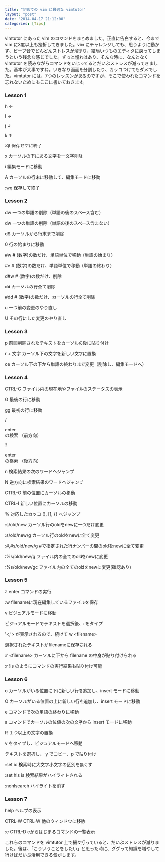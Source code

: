 ```yaml
---
title: "初めての vim に最適な vimtutor"
layout: "post"
date: "2014-04-17 21:12:00"
categories: [Tips]
---
```


vimtutor にあった vim のコマンドをまとめました。正直に告白すると、今まで vim に3度以上も挫折してきました。vim にチャレンジしても、思うように動かず、ビープ音でどんどんストレスが溜まり、結局いつものエディタに戻ってしまうという残念な感じでした。ずっと憧れはあり、そんな時に、なんとなく vimtutor を読みながらコマンドをいじってるとだいぶストレスが減ってきました。基本が大事ですね。いきなり画面を分割したり、カッコつけてもダメでした。vimtutor には、7つのレッスンがあるのですが、そこで使われたコマンドを忘れないためにもここに書いておきます。

### Lesson 1

h ←

l →

j ↓

k ↑

:q! 保存せずに終了

x カーソルの下にある文字を一文字削除

i 編集モードに移動

A カーソルの行末に移動して、編集モードに移動

:wq 保存して終了

### Lesson 2

dw 一つの単語の削除（単語の後のスペース含む）

dw 一つの単語の削除（単語の後のスペース含まない）

d$ カーソルから行末まで削除

0 行の始まりに移動

\#w \# (数字)の数だけ、単語単位で移動（単語の始まり）

\#e \# (数字)の数だけ、単語単位で移動（単語の終わり）

d\#w \# (数字)の数だけ、削除

dd カーソルの行全て削除

\#dd \# (数字)の数だけ、カーソルの行全て削除

u 一つ前の変更のやり直し

U その行にした変更のやり直し

### Lesson 3

p 前回削除されたテキストをカーソルの後に貼り付け

r + 文字 カーソル下の文字を新しい文字に置換

ce カーソル下の下から単語の終わりまで変更（削除し、編集モードへ）

### Lesson 4

CTRL-G ファイル内の現在地やファイルのステータスの表示

G 最後の行に移動

gg 最初の行に移動

/<search word> enter <search word>の検索 （前方向）

?<search word> enter <search word>の検索 （後方向）

n 検索結果の次のワードへジャンプ

N 逆方向に検索結果のワードへジャンプ

CTRL-O 前の位置にカーソルの移動

CTRL-I   新しい位置にカーソルの移動

% 対応したカッコ (), [], {} へジャンプ

:s/old/new カーソル行のoldをnewに一つだけ変更

:s/old/new/g カーソル行のoldをnewに全て変更

:#,#s/old/new/g #で指定された行ナンバーの間のoldをnewに全て変更

:%s/old/new/g ファイル内の全てのoldをnewに変更

:%s/old/new/gc ファイル内の全てのoldをnewに変更(確認あり)

### Lesson 5

:!<shell command> enter コマンドの実行

:w <filename> filenameに現在編集しているファイルを保存

v ビジュアルモードに移動

ビジュアルモードでテキストを選択後、: をタイプ

'<,’> が表示されるので、続けて w \<filename\>

選択されたテキストがfilenameに保存される

:r \<filename\>  カーソルに下から filename の中身が貼り付けられる

:r !ls のようにコマンドの実行結果も貼り付け可能

### Lesson 6

o カーソルがいる位置に下に新しい行を追加し、insert モードに移動

O カーソルがいる位置の上に新しい行を追加し、insert モードに移動

e コマンドで次の単語の終わりに移動

a コマンドでカーソルの位値の次の文字から insert モードに移動

R １つ以上の文字の置換

v をタイプし、ビジュアルモードへ移動

テキストを選択し、 y でコピー、p で貼り付け

:set ic 検索時に大文字小文字の区別を無くす

:set hls is 検索結果がハイライトされる

:nohlsearch ハイライトを消す

### Lesson 7

help ヘルプの表示

CTRL-W CTRL-W 他のウィンドウに移動

:e CTRL-D eからはじまるコマンドの一覧表示 

これらのコマンドを vimtutor 上で細々打っていると、だいぶストレスが減りました。後は、「こういうことをしたい」と思った時に、ググって知識を増やして行けばだいぶ活用できる気がします。